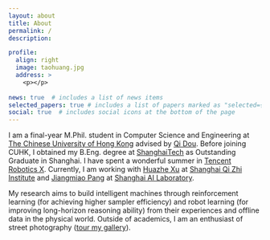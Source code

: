 ```yaml
---
layout: about
title: About
permalink: /
description: 

profile:
  align: right
  image: taohuang.jpg
  address: >
    <p></p>
    
news: true  # includes a list of news items
selected_papers: true # includes a list of papers marked as "selected={true}"
social: true  # includes social icons at the bottom of the page
---
```


I am a final-year M.Phil. student in Computer Science and Engineering at [The Chinese University of Hong Kong](https://www.cuhk.edu.hk/chinese/index.html) advised by [Qi Dou](https://www.cse.cuhk.edu.hk/~qdou/index.html).
Before joining CUHK, I obtained my B.Eng. degree at [ShanghaiTech](https://www.shanghaitech.edu.cn/) as Outstanding Graduate in Shanghai. I have spent a wonderful summer in [Tencent Robotics X](https://ai.tencent.com/ailab/zh/index). Currently, I am working with [Huazhe Xu](http://hxu.rocks/) at [Shanghai Qi Zhi Institute](https://sqz.ac.cn/) and [Jiangmiao Pang](https://oceanpang.github.io/) at [Shanghai AI Laboratory](https://www.shlab.org.cn/).  

My research aims to build intelligent machines through reinforcement learning (for achieving higher sampler efficiency) and robot learning (for improving long-horizon reasoning ability) from their experiences and offline data in the physical world. Outside of academics, I am an enthusiast of street photography ([tour my gallery](gallery)). 
